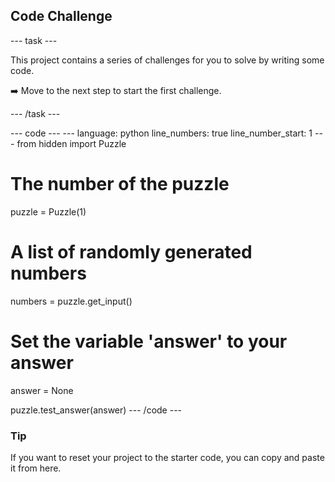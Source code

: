 <h2 class="c-project-heading--task">Code Challenge</h2>

--- task ---

This project contains a series of challenges for you to solve by writing some code. 

➡️ Move to the next step to start the first challenge.

--- /task ---


<div class="c-project-code">
--- code ---
---
language: python
line_numbers: true
line_number_start: 1
---
from hidden import Puzzle

# The number of the puzzle
puzzle = Puzzle(1)

# A list of randomly generated numbers
numbers = puzzle.get_input()

# Set the variable 'answer' to your answer
answer = None

puzzle.test_answer(answer)
--- /code ---

</div>

<div class="c-project-callout c-project-callout--tip">

### Tip

If you want to reset your project to the starter code, you can copy and paste it from here.

</div>
